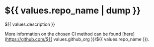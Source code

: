# ${{ values.repo_name | dump }}

${{ values.description }}

More information on the chosen CI method can be found [here](https://github.com/${{ values.github_org }}/${{ values.repo_name }}).
